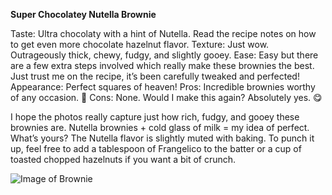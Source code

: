 **Super Chocolatey Nutella Brownie**

Taste: Ultra chocolaty with a hint of Nutella. Read the recipe notes on how to get even more chocolate hazelnut flavor.
Texture: Just wow. Outrageously thick, chewy, fudgy, and slightly gooey.
Ease: Easy but there are a few extra steps involved which really make these brownies the best. Just trust me on the recipe, it’s been carefully tweaked and perfected!
Appearance: Perfect squares of heaven!
Pros: Incredible brownies worthy of any occasion. :sparkling_heart:
Cons: None.
Would I make this again? Absolutely yes. :yum:

 I hope the photos really capture just how rich, fudgy, and gooey these brownies are. Nutella brownies + cold glass of milk = my idea of perfect. What’s yours?
The Nutella flavor is slightly muted with baking. To punch it up, feel free to add a tablespoon of Frangelico to the batter or a cup of toasted chopped hazelnuts if you want a bit of crunch.

![Image of Brownie ](https://www.handletheheat.com/wp-content/uploads/2015/08/Nutella-Brownies-03.jpg)

